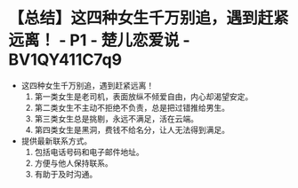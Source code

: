 # 【总结】这四种女生千万别追，遇到赶紧远离！ - P1 - 楚儿恋爱说 - BV1QY411C7q9

-   这四种女生千万别追，遇到赶紧远离！
    1.  第一类女生是老司机，表面放纵不倾爱自由，内心却渴望安定。
    2.  第二类女生不主动不拒绝不负责，总是把过错推给男生。
    3.  第三类女生总是挑剔，永远不满足，活在云端。
    4.  第四类女生是黑洞，费钱不给名分，让人无法得到满足。
-   提供最新联系方式。
    1.  包括电话号码和电子邮件地址。
    2.  方便与他人保持联系。
    3.  有助于及时沟通。